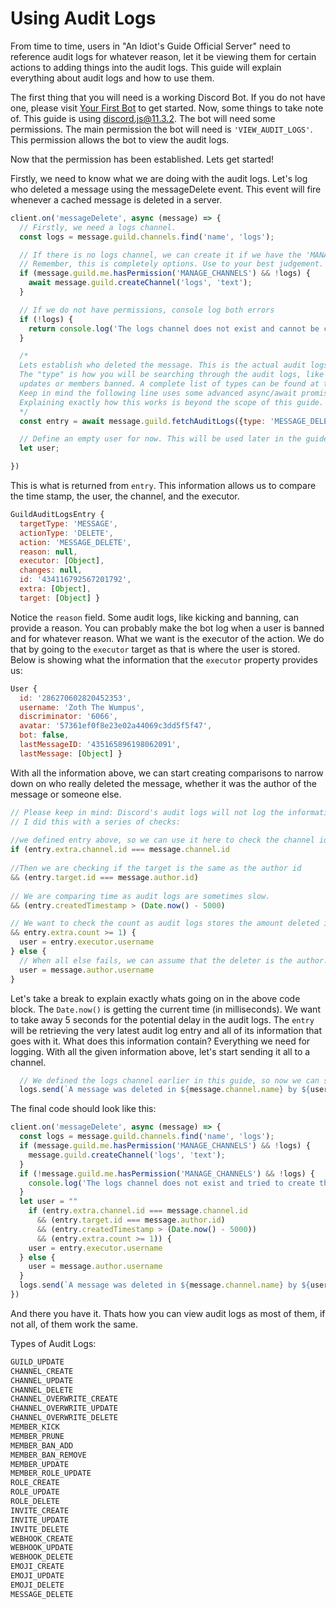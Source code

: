 # Using Audit Logs

From time to time, users in "An Idiot's Guide Official Server" need to reference audit logs for whatever reason, let it be viewing them for certain actions to adding things into the audit logs. This guide will explain everything about audit logs and how to use them.

The first thing that you will need is a working Discord Bot. If you do not have one, please visit [Your First Bot](https://github.com/AnIdiotsGuide/discordjs-bot-guide/tree/88dba635c9e0c0d6ac28e85c1be75bc4558eccee/getting-started/getting-started-your-basic-bot.md) to get started. Now, some things to take note of. This guide is using discord.js@11.3.2. The bot will need some permissions. The main permission the bot will need is `'VIEW_AUDIT_LOGS'`. This permission allows the bot to view the audit logs.

Now that the permission has been established. Lets get started!

Firstly, we need to know what we are doing with the audit logs. Let's log who deleted a message using the messageDelete event. This event will fire whenever a cached message is deleted in a server.

```javascript
client.on('messageDelete', async (message) => {
  // Firstly, we need a logs channel. 
  const logs = message.guild.channels.find('name', 'logs');

  // If there is no logs channel, we can create it if we have the 'MANAGE_CHANNELS' permission
  // Remember, this is completely options. Use to your best judgement.
  if (message.guild.me.hasPermission('MANAGE_CHANNELS') && !logs) {
    await message.guild.createChannel('logs', 'text');
  }

  // If we do not have permissions, console log both errors
  if (!logs) { 
    return console.log('The logs channel does not exist and cannot be created');
  }

  /*
  Lets establish who deleted the message. This is the actual audit logs part, yay!
  The "type" is how you will be searching through the audit logs, like role 
  updates or members banned. A complete list of types can be found at the end of this page.
  Keep in mind the following line uses some advanced async/await promise manipulation. 
  Explaining exactly how this works is beyond the scope of this guide.
  */
  const entry = await message.guild.fetchAuditLogs({type: 'MESSAGE_DELETE'}).then(audit => audit.entries.first())

  // Define an empty user for now. This will be used later in the guide.
  let user;

})
```

This is what is returned from `entry`. This information allows us to compare the time stamp, the user, the channel, and the executor.

```javascript
GuildAuditLogsEntry {
  targetType: 'MESSAGE',
  actionType: 'DELETE',
  action: 'MESSAGE_DELETE',
  reason: null,
  executor: [Object],
  changes: null,
  id: '434116792567201792',
  extra: [Object],
  target: [Object] }
```

Notice the `reason` field. Some audit logs, like kicking and banning, can provide a reason. You can probably make the bot log when a user is banned and for whatever reason. What we want is the executor of the action. We do that by going to the `executor` target as that is where the user is stored. Below is showing what the information that the `executor` property provides us:

```javascript
User {
  id: '286270602820452353',
  username: 'Zoth The Wumpus',
  discriminator: '6066',
  avatar: '57361ef0f8e23e02a44069c3dd5f5f47',
  bot: false,
  lastMessageID: '435165896198062091',
  lastMessage: [Object] }
```

With all the information above, we can start creating comparisons to narrow down on who really deleted the message, whether it was the author of the message or someone else.

```javascript
// Please keep in mind: Discord's audit logs will not log the information if the author of that message deleted it.
// I did this with a series of checks:
​
//we defined entry above, so we can use it here to check the channel id
if (entry.extra.channel.id === message.channel.id
​
//Then we are checking if the target is the same as the author id
&& (entry.target.id === message.author.id)
​
// We are comparing time as audit logs are sometimes slow. 
&& (entry.createdTimestamp > (Date.now() - 5000)

// We want to check the count as audit logs stores the amount deleted in a channel
&& entry.extra.count >= 1) {
  user = entry.executor.username
} else { 
  // When all else fails, we can assume that the deleter is the author.
  user = message.author.username
}
```

Let's take a break to explain exactly whats going on in the above code block. The `Date.now()` is getting the current time \(in milliseconds\). We want to take away 5 seconds for the potential delay in the audit logs. The `entry` will be retrieving the very latest audit log entry and all of its information that goes with it. What does this information contain? Everything we need for logging. With all the given information above, let's start sending it all to a channel.

```javascript
  // We defined the logs channel earlier in this guide, so now we can send it to the channel!
  logs.send(`A message was deleted in ${message.channel.name} by ${user}`;);
```

The final code should look like this:

```javascript
client.on('messageDelete', async (message) => {
  const logs = message.guild.channels.find('name', 'logs');
  if (message.guild.me.hasPermission('MANAGE_CHANNELS') && !logs) {
    message.guild.createChannel('logs', 'text');
  }
  if (!message.guild.me.hasPermission('MANAGE_CHANNELS') && !logs) { 
    console.log('The logs channel does not exist and tried to create the channel but I am lacking permissions')
  }  
  let user = ""
    if (entry.extra.channel.id === message.channel.id
      && (entry.target.id === message.author.id)
      && (entry.createdTimestamp > (Date.now() - 5000))
      && (entry.extra.count >= 1)) {
    user = entry.executor.username
  } else { 
    user = message.author.username
  }
  logs.send(`A message was deleted in ${message.channel.name} by ${user}`);
})
```

And there you have it. Thats how you can view audit logs as most of them, if not all, of them work the same.

Types of Audit Logs:

```javascript
GUILD_UPDATE
CHANNEL_CREATE
CHANNEL_UPDATE
CHANNEL_DELETE
CHANNEL_OVERWRITE_CREATE
CHANNEL_OVERWRITE_UPDATE
CHANNEL_OVERWRITE_DELETE
MEMBER_KICK
MEMBER_PRUNE
MEMBER_BAN_ADD
MEMBER_BAN_REMOVE
MEMBER_UPDATE
MEMBER_ROLE_UPDATE
ROLE_CREATE
ROLE_UPDATE
ROLE_DELETE
INVITE_CREATE
INVITE_UPDATE
INVITE_DELETE
WEBHOOK_CREATE
WEBHOOK_UPDATE
WEBHOOK_DELETE
EMOJI_CREATE
EMOJI_UPDATE
EMOJI_DELETE
MESSAGE_DELETE
```

